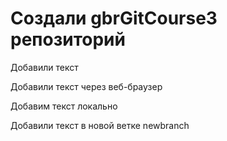 ﻿# Создали  gbrGitCourse3 репозиторий

Добавили текст

Добавили текст через веб-браузер

Добавим  текст локально

Добавили текст в новой ветке newbranch